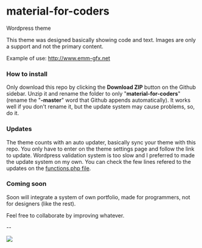 # material-for-coders
Wordpress theme

This theme was designed basically showing code and text.
Images are only a support and not the primary content.

Example of use: http://www.emm-gfx.net

### How to install

Only download this repo by clicking the __Download ZIP__ button on the Github sidebar. Unzip it and rename the folder to only "__material-for-coders__" (rename the "__-master__" word that Github appends automatically). It works well if you don't rename it, but the update system may cause problems, so, do it.

### Updates

The theme counts with an auto updater, basically sync your theme with this repo. You only have to enter on the theme settings page and follow the link to update. Wordpress validation system is too slow and I preferred to made the update system on my own. You can check the few lines refered to the updates on the [functions.php file](https://github.com/emmgfx/material-for-coders/blob/master/functions.php).

### Coming soon

Soon will integrate a system of own portfolio, made for programmers, not for designers (like the rest).

Feel free to collaborate by improving whatever.

--

![](https://raw.githubusercontent.com/emmgfx/material-for-coders/master/screenshot.png)
